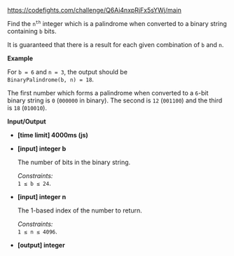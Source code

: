 https://codefights.com/challenge/Q6Ai4nxpRjFx5sYWj/main
<p>Find the <code>n<sup>th</sup></code> integer which is a palindrome when converted to a binary string containing <code>b</code> bits.</p>
<p>It is guaranteed that there is a result for each given combination of <code>b</code> and <code>n</code>.</p>
<p><strong>Example</strong></p>
<p>For <code>b = 6</code> and <code>n = 3</code>, the output should be<br>
<code>BinaryPalindrome(b, n) = 18</code>.</p>
<p>The first number which forms a palindrome when converted to a <code>6</code>-bit binary string is <code>0</code> (<code>000000</code> in binary). The second is <code>12</code> (<code>001100</code>) and the third is <code>18</code> (<code>010010</code>).</p>
<p><strong>Input/Output</strong></p>
<ul>
<li><strong>[time limit] 4000ms (js)</strong></li>
</ul>
<ul>
<li>
<p><strong>[input] integer b</strong></p>
<p>The number of bits in the binary string.</p>
<p><em>Constraints:</em><br>
<code>1 ≤ b ≤ 24</code>.</p>
</li>
<li>
<p><strong>[input] integer n</strong></p>
<p>The 1-based index of the number to return.</p>
<p><em>Constraints:</em><br>
<code>1 ≤ n ≤ 4096</code>.</p>
</li>
<li>
<p><strong>[output] integer</strong></p>
</li>
</ul>
